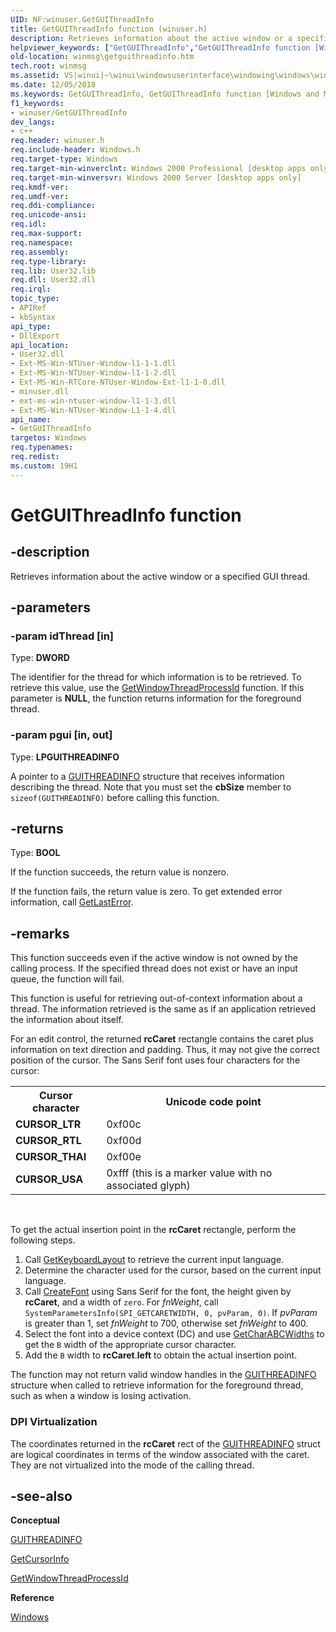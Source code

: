 ```yaml
---
UID: NF:winuser.GetGUIThreadInfo
title: GetGUIThreadInfo function (winuser.h)
description: Retrieves information about the active window or a specified GUI thread.helpviewer_keywords: ["GetGUIThreadInfo","GetGUIThreadInfo function [Windows and Messages]","_win32_GetGUIThreadInfo","_win32_getguithreadinfo_cpp","winmsg.getguithreadinfo","winui._win32_getguithreadinfo","winuser/GetGUIThreadInfo"]
old-location: winmsg\getguithreadinfo.htm
tech.root: winmsg
ms.assetid: VS|winui|~\winui\windowsuserinterface\windowing\windows\windowreference\windowfunctions\getguithreadinfo.htm
ms.date: 12/05/2018
ms.keywords: GetGUIThreadInfo, GetGUIThreadInfo function [Windows and Messages], _win32_GetGUIThreadInfo, _win32_getguithreadinfo_cpp, winmsg.getguithreadinfo, winui._win32_getguithreadinfo, winuser/GetGUIThreadInfo
f1_keywords:
- winuser/GetGUIThreadInfo
dev_langs:
- c++
req.header: winuser.h
req.include-header: Windows.h
req.target-type: Windows
req.target-min-winverclnt: Windows 2000 Professional [desktop apps only]
req.target-min-winversvr: Windows 2000 Server [desktop apps only]
req.kmdf-ver: 
req.umdf-ver: 
req.ddi-compliance: 
req.unicode-ansi: 
req.idl: 
req.max-support: 
req.namespace: 
req.assembly: 
req.type-library: 
req.lib: User32.lib
req.dll: User32.dll
req.irql: 
topic_type:
- APIRef
- kbSyntax
api_type:
- DllExport
api_location:
- User32.dll
- Ext-MS-Win-NTUser-Window-l1-1-1.dll
- Ext-MS-Win-NTUser-Window-l1-1-2.dll
- Ext-MS-Win-RTCore-NTUser-Window-Ext-l1-1-0.dll
- minuser.dll
- ext-ms-win-ntuser-window-l1-1-3.dll
- Ext-MS-Win-NTUser-Window-L1-1-4.dll
api_name:
- GetGUIThreadInfo
targetos: Windows
req.typenames: 
req.redist: 
ms.custom: 19H1
---
```


# GetGUIThreadInfo function


## -description


Retrieves information about the active window or a specified GUI thread. 


## -parameters




### -param idThread [in]

Type: <b>DWORD</b>

The identifier for the thread for which information is to be retrieved. To retrieve this value, use the <a href="https://docs.microsoft.com/windows/desktop/api/winuser/nf-winuser-getwindowthreadprocessid">GetWindowThreadProcessId</a> function. If this parameter is <b>NULL</b>, the function returns information for the foreground thread. 


### -param pgui [in, out]

Type: <b>LPGUITHREADINFO</b>

A pointer to a <a href="https://docs.microsoft.com/windows/desktop/api/winuser/ns-winuser-guithreadinfo">GUITHREADINFO</a> structure that receives information describing the thread. Note that you must set the <b>cbSize</b> member to <code>sizeof(GUITHREADINFO)</code> before calling this function. 


## -returns



Type: <b>BOOL</b>

If the function succeeds, the return value is nonzero.

If the function fails, the return value is zero. To get extended error information, call <a href="https://docs.microsoft.com/windows/desktop/api/errhandlingapi/nf-errhandlingapi-getlasterror">GetLastError</a>.




## -remarks



This function succeeds even if the active window is not owned by the calling process. If the specified thread does not exist or have an input queue, the function will fail. 

This function is useful for retrieving out-of-context information about a thread. The information retrieved is the same as if an application retrieved the information about itself. 

For an edit control, the returned <b>rcCaret</b> rectangle contains the caret plus information on text direction and padding. Thus, it may not give the correct position of the cursor. The Sans Serif font uses four characters for the cursor: 
				

<table class="clsStd">
<tr>
<th>Cursor character</th>
<th>Unicode code point</th>
</tr>
<tr>
<td><b>CURSOR_LTR</b></td>
<td>0xf00c</td>
</tr>
<tr>
<td><b>CURSOR_RTL</b></td>
<td>0xf00d</td>
</tr>
<tr>
<td><b>CURSOR_THAI</b></td>
<td>0xf00e</td>
</tr>
<tr>
<td><b>CURSOR_USA</b></td>
<td>0xfff (this is a marker value with no associated glyph)</td>
</tr>
</table>
 

 To get the actual insertion point in the <b>rcCaret</b> rectangle, perform the following steps.
				<ol>
<li>Call <a href="https://docs.microsoft.com/windows/desktop/api/winuser/nf-winuser-getkeyboardlayout">GetKeyboardLayout</a> to retrieve the current input language. </li>
<li>Determine the character used for the cursor, based on the current input language.</li>
<li>Call <a href="https://docs.microsoft.com/windows/desktop/api/wingdi/nf-wingdi-createfonta">CreateFont</a> using Sans Serif for the font, the height given by <b>rcCaret</b>, and a width of <code>zero</code>. For <i>fnWeight</i>, call <code>SystemParametersInfo(SPI_GETCARETWIDTH, 0, pvParam, 0)</code>. If <i>pvParam</i> is greater than 1, set <i>fnWeight</i> to 700, otherwise set <i>fnWeight</i> to 400.</li>
<li>Select the font into a device context (DC) and use <a href="https://docs.microsoft.com/windows/desktop/api/wingdi/nf-wingdi-getcharabcwidthsa">GetCharABCWidths</a> to get the <code>B</code> width of the appropriate cursor character.</li>
<li>Add the <code>B</code> width to <b>rcCaret</b>.<b>left</b> to obtain the actual insertion point.</li>
</ol>


The function may not return valid window handles in the <a href="https://docs.microsoft.com/windows/desktop/api/winuser/ns-winuser-guithreadinfo">GUITHREADINFO</a> structure when called to retrieve information for the foreground thread, such as when a window is losing activation.





<h3><a id="DPI_Virtualization"></a><a id="dpi_virtualization"></a><a id="DPI_VIRTUALIZATION"></a>DPI Virtualization</h3>
The coordinates returned in the <b>rcCaret</b> rect of the <a href="https://docs.microsoft.com/windows/desktop/api/winuser/ns-winuser-guithreadinfo">GUITHREADINFO</a> struct are logical coordinates in terms of the window associated with the caret. They are not virtualized into the mode of the calling thread.




## -see-also




<b>Conceptual</b>



<a href="https://docs.microsoft.com/windows/desktop/api/winuser/ns-winuser-guithreadinfo">GUITHREADINFO</a>



<a href="https://docs.microsoft.com/windows/desktop/api/winuser/nf-winuser-getcursorinfo">GetCursorInfo</a>



<a href="https://docs.microsoft.com/windows/desktop/api/winuser/nf-winuser-getwindowthreadprocessid">GetWindowThreadProcessId</a>



<b>Reference</b>



<a href="https://docs.microsoft.com/windows/desktop/winmsg/windows">Windows</a>
 

 

